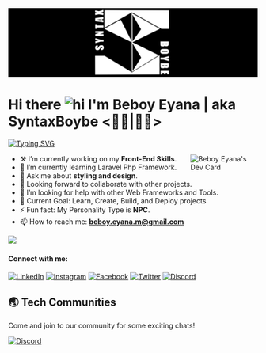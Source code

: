 <img alt="mylogoBG" align="center" width="100%" height="10%" src="./image/mylogoBG.jpg"/>

<h1>Hi there <img src="https://user-images.githubusercontent.com/1303154/88677602-1635ba80-d120-11ea-84d8-d263ba5fc3c0.gif" width="28px" height="28px" alt="hi"> I'm Beboy Eyana | aka SyntaxBoybe <👨‍💻|👨‍🌾> </h1>

[![Typing SVG](https://readme-typing-svg.demolab.com?font=Fira+Code&weight=600&pause=700&color=FF10F0&vCenter=true&width=685&height=20&lines=I'm+a+Information+Technology+Student+and+self-taught+dev;Aspiring+Web+Developer+from+the+Philippines.;~+Cogito,+ergu+sum)](https://git.io/typing-svg)

<a href="https://app.daily.dev/SyntaxBoybe"><img align="right" src="https://api.daily.dev/devcards/e091829a9dfd42a19fe5adae100780ed.png?r=s5b" width="27%" alt="Beboy Eyana's Dev Card"/></a>

-   ⚒ I’m currently working on my **Front-End Skills**.
-   🌱 I’m currently learning Laravel Php Framework.
-   💬 Ask me about **styling and design**.
-   🤝 Looking forward to collaborate with other projects.
-   🤔 I’m looking for help with other Web Frameworks and Tools.
-   🎯 Current Goal: Learn, Create, Build, and Deploy projects
-   ⚡ Fun fact: My Personality Type is **NPC**.
-   📫 How to reach me: **beboy.eyana.m@gmail.com**

![](https://komarev.com/ghpvc/?username=syntaxboybe&label=Profile%20views&color=0e75b6&style=flat)

#### Connect with me:

[![LinkedIn](https://img.shields.io/badge/syntaxboybe-0077B5?&logo=linkedin&logoColor=white)](https://www.linkedin.com/in/syntaxboybe)
[![Instagram](https://img.shields.io/badge/syntaxboybe-E4405F?&logo=instagram&logoColor=white)](https://www.instagram.com/syntaxboybe)
[![Facebook](https://img.shields.io/badge/syntaxboybe-2374E1?logo=facebook&logoColor=white)](https://www.facebook.com/syntaxboybe)
[![Twitter](https://img.shields.io/badge/syntaxboybe-1DA1F2?&logo=twitter&logoColor=white)](https://twitter.com/syntaxboybe)
[![Discord](https://img.shields.io/badge/<SyntaxBoybe>-%237289DA.svg?logo=discord&logoColor=white)](https://discordapp.com/users/831106489141428275)

## 🌏 Tech Communities

Come and join to our community for some exciting chats!

[![Discord](https://img.shields.io/badge/Daedalus-%237289DA.svg?logo=discord&logoColor=white)](https://discord.gg/daedalusdev) 


<!-- #### Top Technologies:

<!---[![My Skills](https://skillicons.dev/icons?i=neovim)](https://skillicons.dev)-->
